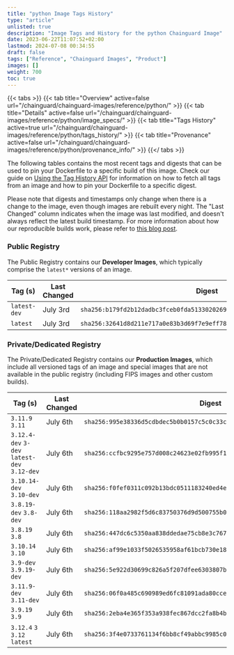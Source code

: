 ```yaml
---
title: "python Image Tags History"
type: "article"
unlisted: true
description: "Image Tags and History for the python Chainguard Image"
date: 2023-06-22T11:07:52+02:00
lastmod: 2024-07-08 00:34:55
draft: false
tags: ["Reference", "Chainguard Images", "Product"]
images: []
weight: 700
toc: true
---
```


{{< tabs >}}
{{< tab title="Overview" active=false url="/chainguard/chainguard-images/reference/python/" >}}
{{< tab title="Details" active=false url="/chainguard/chainguard-images/reference/python/image_specs/" >}}
{{< tab title="Tags History" active=true url="/chainguard/chainguard-images/reference/python/tags_history/" >}}
{{< tab title="Provenance" active=false url="/chainguard/chainguard-images/reference/python/provenance_info/" >}}
{{</ tabs >}}

The following tables contains the most recent tags and digests that can be used to pin your Dockerfile to a specific build of this image. Check our guide on [Using the Tag History API](/chainguard/chainguard-images/using-the-tag-history-api/) for information on how to fetch all tags from an image and how to pin your Dockerfile to a specific digest.

Please note that digests and timestamps only change when there is a change to the image, even though images are rebuilt every night. The "Last Changed" column indicates when the image was last modified, and doesn't always reflect the latest build timestamp. For more information about how our reproducible builds work, please refer to [this blog post](https://www.chainguard.dev/unchained/reproducing-chainguards-reproducible-image-builds).

### Public Registry
The Public Registry contains our **Developer Images**, which typically comprise the `latest*` versions of an image.

| Tag (s)       | Last Changed | Digest                                                                    |
|---------------|--------------|---------------------------------------------------------------------------|
|  `latest-dev` | July 3rd     | `sha256:b179fd2b12dadbc3fceb0fda5133020269da349083eef7d1a6378a338fa4ee4b` |
|  `latest`     | July 3rd     | `sha256:32641d8d211e717a0e83b3d69f7e9eff78646d735c826fee8b46f4420ff7f155` |


### Private/Dedicated Registry
The Private/Dedicated Registry contains our **Production Images**, which include all versioned tags of an image and special images that are not available in the public registry (including FIPS images and other custom builds).

| Tag (s)                                       | Last Changed | Digest                                                                    |
|-----------------------------------------------|--------------|---------------------------------------------------------------------------|
|  `3.11.9` `3.11`                              | July 6th     | `sha256:995e38336d5cdbdec5b0b0157c5c0c33c5845a418962dc516d6a0cb2742f31ef` |
|  `3.12.4-dev` `3-dev` `latest-dev` `3.12-dev` | July 6th     | `sha256:ccfbc9295e757d008c24623e02fb995f1b7efa8058b567ca8ff7b5bcf852ad3c` |
|  `3.10.14-dev` `3.10-dev`                     | July 6th     | `sha256:f0fef0311c092b13bdc0511183240ed4e0fd3eff76b7705db3b9e83e68a479b1` |
|  `3.8.19-dev` `3.8-dev`                       | July 6th     | `sha256:118aa2982f5d6c83750376d9d500755b03f2d681431f2aabe420e4565c30e1bf` |
|  `3.8.19` `3.8`                               | July 6th     | `sha256:447dc6c5350aa838ddedae75cb8e3c76711474666acff9b8a7b73cc4b4adebb7` |
|  `3.10.14` `3.10`                             | July 6th     | `sha256:af99e1033f5026535958af61bcb730e185097fa33e0ca526e2e11aa21e9b7e1a` |
|  `3.9-dev` `3.9.19-dev`                       | July 6th     | `sha256:5e922d30699c826a5f207dfee6303807bd6557c5aa223f05fb6753b184880554` |
|  `3.11.9-dev` `3.11-dev`                      | July 6th     | `sha256:06f0a485c690989ed6fc81091ada80ccea866ae11128f5573b1d2a4bfb802839` |
|  `3.9.19` `3.9`                               | July 6th     | `sha256:2eba4e365f353a938fec867dcc2fa8b4b659bfd93e3b459325be5270d5ce5ac4` |
|  `3.12.4` `3` `3.12` `latest`                 | July 6th     | `sha256:3f4e0733761134f6bb8cf49abbc9985c061410d202acc7766ed83155e71edc50` |

